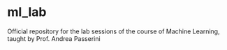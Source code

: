 # ml_lab
Official repository for the lab sessions of the course of Machine Learning, taught by Prof. Andrea Passerini
